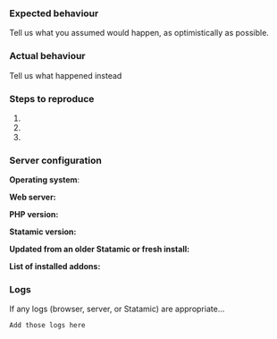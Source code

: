 ### Expected behaviour
Tell us what you assumed would happen, as optimistically as possible.

### Actual behaviour
Tell us what happened instead

### Steps to reproduce
1.
2.
3.

### Server configuration
**Operating system**:

**Web server:**

**PHP version:**

**Statamic version:**

**Updated from an older Statamic or fresh install:**

**List of installed addons:**


### Logs
If any logs (browser, server, or Statamic) are appropriate...
```
Add those logs here
```
